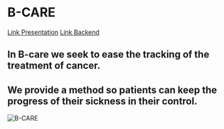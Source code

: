 # B-CARE

[Link Presentation](https://www.canva.com/design/DAFu8q3hy_o/ZjFUD0MXO-0KF5zAwSgQwA/view?utm_content=DAFu8q3hy_o&utm_campaign=designshare&utm_medium=link&utm_source=publishsharelink)
[Link Backend](https://github.com/Scrabxd/BCareBack)

## In B-care we seek to ease the tracking of the treatment of cancer.
## We provide a method so patients can keep the progress of their sickness in their control.

![B-CARE](./public/logoAnimation.gif)